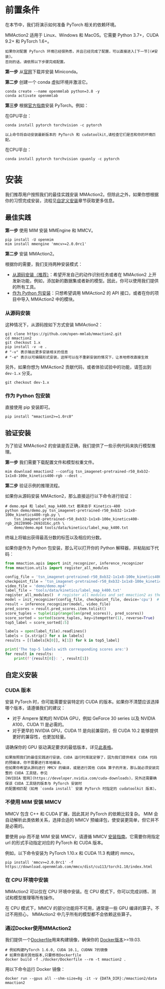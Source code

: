 # 前置条件

在本节中，我们将演示如何准备 PyTorch 相关的依赖环境。

MMAction2 适用于 Linux、Windows 和 MacOS。它需要 Python 3.7+，CUDA 9.2+ 和 PyTorch 1.6+。

```
如果你对配置 PyTorch 环境已经很熟悉，并且已经完成了配置，可以直接进入[下一节](#安装)。
否则的话，请依照以下步骤完成配置。
```

**第一步** 从[官网](https://docs.conda.io/en/latest/miniconda.html)下载并安装 Miniconda。

**第二步** 创建一个 conda 虚拟环境并激活它。

```shell
conda create --name openmmlab python=3.8 -y
conda activate openmmlab
```

**第三步** 根据[官方指南](https://pytorch.org/get-started/locally/)安装 PyTorch。例如：

在GPU平台：

```shell
conda install pytorch torchvision -c pytorch
```

```
以上命令将自动安装最新版本的 PyTorch 和 cudatoolkit,请检查它们是否和你的环境匹配。
```

在CPU平台：

```shell
conda install pytorch torchvision cpuonly -c pytorch
```

# 安装

我们推荐用户按照我们的最佳实践安装 MMAction2。但除此之外，如果你想根据你的习惯完成安装，流程见[自定义安装](#自定义安装)章节获取更多信息。

## 最佳实践

**第一步** 使用 MIM 安装 MMEngine 和 MMCV。

```shell
pip install -U openmim
mim install mmengine 'mmcv>=2.0.0rc1'
```

**第二步** 安装 MMAction2。

根据你的需要，我们支持两种安装模式：

- [从源码安装（推荐）](#从源码安装)：希望开发自己的动作识别任务或者在 MMAction2 上开发新功能，例如，添加新的数据集或者新的模型。因此，你可以使用我们提供的所有工具。
- [作为 Python 包安装](#作为-Python-包安装)：只想希望调用 MMAction2 的 API 接口，或者在你的项目中导入 MMAction2 中的模块。

### 从源码安装

这种情况下，从源码按如下方式安装 MMAction2：

```shell
git clone https://github.com/open-mmlab/mmaction2.git
cd mmaction2
git checkout 1.x
pip install -v -e .
# "-v" 表示输出更多安装相关的信息
# "-e" 表示以可编辑形式安装，这样可以在不重新安装的情况下，让本地修改直接生效
```

另外，如果你想为 MMAction2 贡献代码，或者体验试验中的功能，请签出到 `dev-1.x` 分支。

```shell
git checkout dev-1.x
```

### 作为 Python 包安装

直接使用 pip 安装即可。

```shell
pip install "mmaction2>=1.0rc0"
```

## 验证安装

为了验证 MMAction2 的安装是否正确，我们提供了一些示例代码来执行模型推理。

**第一步**  我们需要下载配置文件和模型权重文件。

```shell
mim download mmaction2 --config tsn_imagenet-pretrained-r50_8xb32-1x1x8-100e_kinetics400-rgb --dest .
```

**第二步**  验证示例的推理流程。

如果你从源码安装 MMAction2，那么直接运行以下命令进行验证：

```shell
# demo.mp4 和 label_map_k400.txt 都来自于 Kinetics-400
python demo/demo.py tsn_imagenet-pretrained-r50_8xb32-1x1x8-100e_kinetics400-rgb.py \
    tsn_imagenet-pretrained-r50_8xb32-1x1x8-100e_kinetics400-rgb_20220906-2692d16c.pth \
    demo/demo.mp4 tools/data/kinetics/label_map_k400.txt
```

终端上将输出获得最高分数的标签以及相应的分数。

如果你是作为 Python 包安装，那么可以打开你的 Python 解释器，并粘贴如下代码：

```python
from mmaction.apis import init_recognizer, inference_recognizer
from mmaction.utils import register_all_modules

config_file = 'tsn_imagenet-pretrained-r50_8xb32-1x1x8-100e_kinetics400-rgb.py'
checkpoint_file = 'tsn_imagenet-pretrained-r50_8xb32-1x1x8-100e_kinetics400-rgb_20220906-2692d16c.pth'
video_file = 'demo/demo.mp4'
label_file = 'tools/data/kinetics/label_map_k400.txt'
register_all_modules()  # register all modules and set mmaction2 as the default scope.
model = init_recognizer(config_file, checkpoint_file, device='cpu')  # or device='cuda:0'
result = inference_recognizer(model, video_file)
pred_scores = result.pred_scores.item.tolist()
score_tuples = tuple(zip(range(len(pred_scores)), pred_scores))
score_sorted = sorted(score_tuples, key=itemgetter(1), reverse=True)
top5_label = score_sorted[:5]

labels = open(label_file).readlines()
labels = [x.strip() for x in labels]
results = [(labels[k[0]], k[1]) for k in top5_label]

print('The top-5 labels with corresponding scores are:')
for result in results:
    print(f'{result[0]}: ', result[1])
```

## 自定义安装

### CUDA 版本

安装 PyTorch 时，你可能需要安装特定的 CUDA 的版本。如果你不清楚应该选择哪个版本，请遵循我们的建议：

- 对于 Ampere 架构的 NVIDIA GPU，例如 GeForce 30 series 以及 NVIDIA A100，CUDA 11 是必需的。
- 对于更早的 NVIDIA GPU，CUDA 11 是向前兼容的，但 CUDA 10.2 能够提供更好的兼容性，也更加轻量。

请确保你的 GPU 驱动满足要求的最低版本，详见[此表格](https://docs.nvidia.com/cuda/cuda-toolkit-release-notes/index.html#cuda-major-component-versions__table-cuda-toolkit-driver-versions)。

```
如果按照我们的最佳实践进行安装，CUDA 运行时库就足够了，因为我们提供相关 CUDA 代码的预编译，你不需要进行本地编译。
但如果你希望从源码进行 MMCV 的编译，或是进行其他 CUDA 算子的开发，那么就必须安装完整的 CUDA 工具链，参见
[NVIDIA 官网](https://developer.nvidia.com/cuda-downloads)，另外还需要确保该 CUDA 工具链的版本与 PyTorch 安装时
的配置相匹配（如用 `conda install` 安装 PyTorch 时指定的 cudatoolkit 版本）。
```

### 不使用 MIM 安装 MMCV

MMCV 包含 C++ 和 CUDA 扩展，因此其对 PyTorch 的依赖比较复杂。 MIM 会自动解析此类依赖关系，选择合适的 MMCV 预编译包，使安装更简单，但它并不是必需的。

要使用 pip 而不是 MIM 安装 MMCV，请遵循 MMCV [安装指南](https://mmcv.readthedocs.io/en/2.x/get_started/installation.html)。它需要你用指定 url 的形式手动指定对应的 PyTorch 和 CUDA 版本。

例如，以下命令安装为 PyTorch 1.10.x 和 CUDA 11.3 构建的 mmcv。

```shell
pip install 'mmcv>=2.0.0rc1' -f https://download.openmmlab.com/mmcv/dist/cu113/torch1.10/index.html
```

### 在 CPU 环境中安装

MMAction2 可以仅在 CPU 环境中安装。在 CPU 模式下，你可以完成训练、测试和模型推理等所有操作。

在 CPU 模式下，MMCV 的部分功能将不可用，通常是一些 GPU 编译的算子。不过不用担心， MMAction2 中几乎所有的模型都不会依赖这些算子。

### 通过Docker使用MMAction2

我们提供一个[Dockerfile](https://github.com/open-mmlab/mmaction2/blob/1.x/docker/Dockerfile)用来构建镜像，确保你的 [Docker版本](https://docs.docker.com/engine/install/)>=19.03.

```shell
# 例如构建PyTorch 1.6.0, CUDA 10.1, CUDNN 7的镜像
# 如果你喜欢其他版本,只要修改Dockerfile
docker build -f ./docker/Dockerfile --rm -t mmaction2 .
```

用以下命令运行 Docker 镜像：

```shell
docker run --gpus all --shm-size=8g -it -v {DATA_DIR}:/mmaction2/data mmaction2
```
